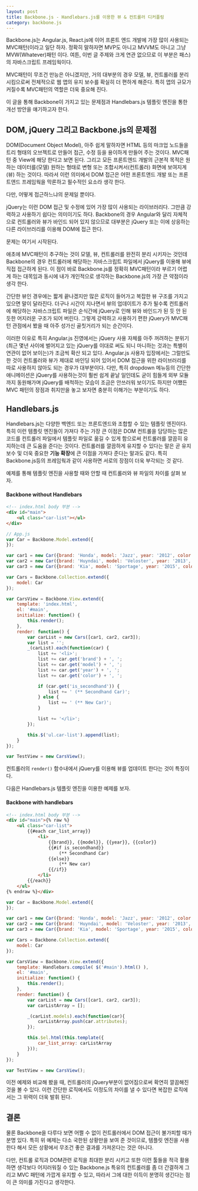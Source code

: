 ```yaml
---
layout: post
title: Backbone.js - Handlebars.js를 이용한 뷰 & 컨트롤러 디커플링
category: backbone.js
---
```


Backbone.js는 Angular.js, React.js에 이어 프론트 엔드 개발에 가장 많이 사용되는 MVC패턴(이라고 일단 하자. 정확히 말하자면 MVP도 아니고 MVVM도 아니고 그냥 MVW(Whatever)패턴 이다. 여튼, 이번 글 주제와 크게 연관 없으므로 이 부분은 패스)의 자바스크립트 프레임웍이다.

MVC패턴이 무조건 만능은 아니겠지만, 거의 대부분의 경우 모델, 뷰, 컨트롤러를 분리 시킴으로써 전체적으로 웹 앱의 유지 보수를 확실히 더 편하게 해준다. 특히 앱의 규모가 커질수록 MVC패턴의 역할은 더욱 중요해 진다.

이 글을 통해 Backbone이 가지고 있는 문제점과 Handlebars.js 템플릿 엔진을 통한 개선 방안을 얘기하고자 한다.

## DOM, jQuery 그리고 Backbone.js의 문제점
DOM(Document Object Model), 아주 쉽게 말하자면 HTML 등의 마크업 노드들을 트리 형태의 오브젝트로 만들어 접근, 수정 등을 용이하게 만들어 주는 것이다. MVC패턴 중 View에 해당 한다고 보면 된다. 그리고 모든 프론트엔드 개발의 근본적 목적은 원하는 데이터를(모델) 원하는 형태로 변형 또는 조합시켜서(컨트롤러) 화면에 보여지게(뷰) 하는 것이다. 따라서 이런 의미에서 DOM 접근은 어떤 프론트앤드 개발 또는 프론트앤드 프레임웍을 막론하고 필수적인 요소라 생각 한다.

다만, 어떻게 접근하느냐의 문제일 뿐이다.

jQuery는 이런 DOM 접근 및 수정에 있어 가장 많이 사용되는 라이브러리다. 그만큼 강력하고 사용하기 쉽다는 의미이기도 하다. Backbone의 경우 Angular와 달리 자체적으로 컨트롤러와 뷰가 바인드 되어 있지 않으므로 대부분은 jQuery 또는 이에 상응하는 다른 라이브러리를 이용해 DOM에 접근 한다.

문제는 여기서 시작된다.

애초에 MVC패턴이 추구하는 것이 모델, 뷰, 컨트롤러를 완전히 분리 시키자는 것인데 Backbone의 경우 컨트롤러에 해당하는 자바스크립트 파일에서 jQuery를 이용해 뷰에 직접 접근하게 된다. 이 점이 바로 Backbone.js를 정확히 MVC패턴이라 부르기 어렵게 하는 대목임과 동시에 내가 개인적으로 생각하는 Backbone.js의 가장 큰 약점이라 생각 한다.

간단한 뷰인 경우에는 짧게 끝나겠지만 많은 로직이 들어가고 복잡한 뷰 구조를 가지고 있으면 말이 달라진다. 더구나 시간이 지나면서 뷰의 업데이트가 추가 될수록 컨트롤러에 해당하는 자바스크립트 파일은 순식간에 jQuery로 인해 뷰와 바인드가 된 듯 안 된 듯한 어지러운 구조가 되어 버린다. 그렇게 강력하고 사용하기 편한 jQuery가 MVC패턴 관점에서 봤을 때 아주 성가신 골칫거리가 되는 순간이다.

이러한 이유로 특히 Angular.js 진영에서는 jQuery 사용 자체를 아주 꺼려하는 분위기(최근 몇년 사이에 벌어지고 있는 jQuery를 이대로 써도 되니 마니하는 것과는 특별이 연관이 없어 보이는)가 조금씩 확산 되고 있다. Angular.js 사용자 입장에서는 그럴만도 한 것이 컨트롤러와 뷰가 제대로 바인딩 되어 있어서 DOM 접근을 위한 라이브러리를 따로 사용하지 않아도 되는 경우가 대부분이다. 다만, 특히 dropdown 메뉴등의 간단한 애니메이션은 jQuery를 사용하는것이 훨씬 쉽게 끝날 일인데도 굳이 힘들게 외부 모듈까지 동원해가며 jQuery를 배척하는 모습이 조금은 안쓰러워 보이기도 하지만 어쨌든 MVC 패턴의 장점과 취지만을 놓고 보자면 충분히 이해가는 부분이기도 하다.

## Handlebars.js
Handlebars.js는 다양한 백엔드 또는 프론트엔드와 조합할 수 있는 템플릿 엔진이다. 특히 이런 템플릿 엔진들이 가져다 주는 가장 큰 이점은 DOM 컨트롤을 담당하는 많은 코드를 컨트롤러 파일에서 템플릿 파일로 옮길 수 있게 함으로써 컨트롤러를 깔끔히 유지하는데 큰 도움을 준다는 것이다. 컨트롤러를 깔끔하게 유지할 수 있다는 말은 곧 유지 보수 및 더욱 중요한 **기능 확장**에 큰 이점을 가져다 준다는 말과도 같다.
특히 Backbone.js등의 프레임웍과 같이 사용하면 서로의 장점이 더욱 부각되는 것 같다.

예제를 통해 템플릿 엔진을 사용할 때와 안할 때 컨트롤러와 뷰 파일의 차이를 살펴 보자.

#### Backbone without Handlebars

```html
<!-- index.html body 부분 -->
<div id="main">
    <ul class="car-list"></ul>
</div>
```

```javascript
// App.js
var Car = Backbone.Model.extend({
});

var car1 = new Car({brand: 'Honda', model: 'Jazz', year: '2012', color: 'black', is_secondhand: true});
var car2 = new Car({brand: 'Huyndai', model: 'Veloster', year: '2013', color: 'red', is_secondhand: false});
var car3 = new Car({brand: 'Kia', model: 'Sportage', year: '2015', color: 'white', is_secondhand: false});

var Cars = Backbone.Collection.extend({
    model: Car
});

var CarsView = Backbone.View.extend({
    template: 'index.html',
    el: '#main',
    initialize: function() {
        this.render();
    },
    render: function() {
        var carList = new Cars([car1, car2, car3]);
        var list = '';
        _(carList).each(function(car) {
            list += '<li>';
            list += car.get('brand') + ', ';
            list += car.get('model') + ', ';
            list += car.get('year') + ', ';
            list += car.get('color') + ', ';

            if (car.get('is_secondhand')) {
                list += ' (** Secondhand Car)';
            } else {
                list += ' (** New Car)';
            }

            list += '</li>';
        });

        this.$('ul.car-list').append(list);
    }
});

var TestView = new CarsView();
```
컨트롤러의 `render()` 함수내에서 jQuery를 이용해 뷰를 업데이트 한다는 것이 특징이다.

다음은 Handlebars.js 템플릿 엔진을 이용한 예제를 보자.


#### Backbone with handlebars

```html
<!-- index.html body 부분 -->
<div id="main">{% raw %}
    <ul class="car-list">
        {{#each car_list_array}}
            <li>
                {{brand}}, {{model}}, {{year}}, {{color}}
                {{#if is_secondhand}}
                    (** Secondhand Car)
                {{else}}
                    (** New car)
                {{/if}}
            </li>
        {{/each}}
    </ul>
{% endraw %}</div>
```

```javascript
var Car = Backbone.Model.extend({
});

var car1 = new Car({brand: 'Honda', model: 'Jazz', year: '2012', color: 'black', is_secondhand: true});
var car2 = new Car({brand: 'Huyndai', model: 'Veloster', year: '2013', color: 'red', is_secondhand: false});
var car3 = new Car({brand: 'Kia', model: 'Sportage', year: '2015', color: 'white', is_secondhand: false});

var Cars = Backbone.Collection.extend({
    model: Car
});

var CarsView = Backbone.View.extend({
    template: Handlebars.compile( $('#main').html() ),
    el: '#main',
    initialize: function() {
        this.render();
    },
    render: function() {
        var carList = new Cars([car1, car2, car3]);
        var carListArray = [];

        _(carList.models).each(function(car){
            carListArray.push(car.attributes);
        });

        this.$el.html(this.template({
            car_list_array: carListArray
        }));
    }
});

var TestView = new CarsView();
```
이전 예제와 비교해 봤을 때, 컨트롤러의 jQuery부분이 없어짐으로써 확연히 깔끔해진 것을 볼 수 있다.
이런 간단한 로직에서도 이정도의 차이를 낼 수 있다면 복잡한 로직에서는 그 위력이 더욱 발휘 된다.

## 결론
물론 Backbone을 다루다 보면 어쩔 수 없이 컨트롤러에서 DOM 접근이 불가피할 때가 분명 있다. 특히 위 예제는 다소 국한된 상황만을 보여 준 것이므로, 템플릿 엔진을 사용한다 해서 모든 상황에서 무조건 좋은 결과를 가져온다는 것은 아니다.

다만, 컨트롤 로직과 DOM관련 로직을 최대한 분리 시키고 또한 이런 툴들을 적극 활용하면 생각보다 어지러워질 수 있는 Backbone.js 특유의 컨트롤러를 좀 더 간결하게 그리고 MVC 패턴에 가깝게 유지할 수 있고, 따라서 그에 대한 이득이 분명히 생긴다는 점이 큰 의미를 가진다고 생각한다.
